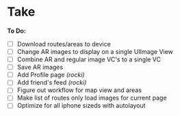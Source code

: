 # Take
**To Do:**

- [ ] Download routes/areas to device
- [ ] Change AR images to display on a single UIImage View
- [ ] Combine AR and regular image VC's to a single VC
- [ ] Save AR images
- [ ] Add Profile page *(rocki)*
- [ ] Add friend's feed *(rocki)*
- [ ] Figure out workflow for map view and areas
- [ ] Make list of routes only load images for current page
- [ ] Optimize for all iphone sizeds with autolayout
